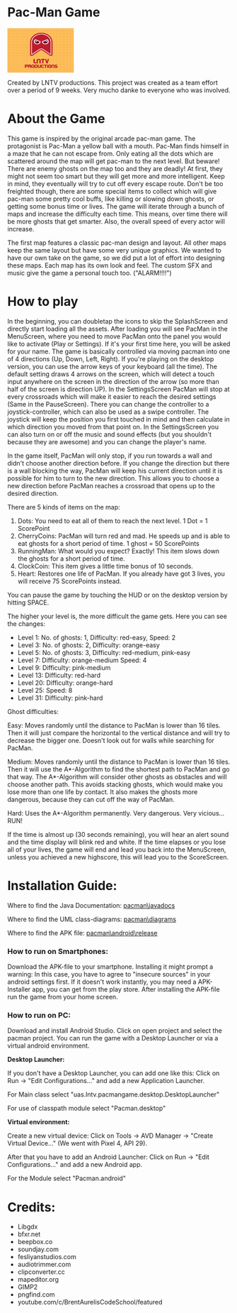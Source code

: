 # Pac-Man Game
<div>
  <img style="vertical-align:middle" src="https://github.com/CruseoGithub/pacman/blob/main/android/assets/maps/lntv_logo.png" width="150" height="100" />
</div>

 Created by LNTV productions.
 This project was created as a team effort over a period of 9 weeks.
 Very mucho danke to everyone who was involved.

 # About the Game

 This game is inspired by the original arcade pac-man game.
 The protagonist is Pac-Man a yellow ball with a mouth. Pac-Man finds himself in a maze that he can not escape from.
 Only eating all the dots which are scattered around the map will get pac-man to the next level. 
 But beware! There are enemy ghosts on the map too and they are deadly! At first, they might not seem too smart but they will get more and more intelligent.
 Keep in mind, they eventually will try to cut off every escape route.
 Don't be too freighted though, there are some special items to collect which will give pac-man some pretty cool buffs, like killing or slowing down ghosts, or getting some bonus time or lives.
 The game will iterate through a bunch of maps and increase the difficulty each time. 
 This means, over time there will be more ghosts that get smarter. 
 Also, the overall speed of every actor will increase. 
 
 The first map features a classic pac-man design and layout. All other maps keep the same layout but have some very unique graphics. 
 We wanted to have our own take on the game, so we did put a lot of effort into designing these maps. Each map has its own look and feel.
 The custom SFX and music give the game a personal touch too. ("ALARM!!!!")
 
 
 # How to play
 
 In the beginning, you can doubletap the icons to skip the SplashScreen and directly start loading all the assets.
 After loading you will see PacMan in the MenuScreen, where you need to move PacMan onto the panel you would like to activate (Play or Settings).
 If it's your first time here, you will be asked for your name.
 The game is basically controlled via moving pacman into one of 4 directions (Up, Down, Left, Right).
 If you're playing on the desktop version, you can use the arrow keys of your keyboard (all the time).
 The default setting draws 4 arrows on the screen, which will detect a touch input anywhere on the screen in the direction of the arrow
 (so more than half of the screen is direction UP).
 In the SettingsScreen PacMan will stop at every crossroads which will make it easier to reach the desired settings (Same in the PauseScreen).
 There you can change the controller to a joystick-controller, which can also be used as a swipe controller.
 The joystick will keep the position you first touched in mind and then calculate in which direction you moved from that point on.
 In the SettingsScreen you can also turn on or off the music and sound effects (but you shouldn't because they are awesome) and you can change the player's name.
 
 In the game itself, PacMan will only stop, if you run towards a wall and didn't choose another direction before.
 If you change the direction but there is a wall blocking the way, PacMan will keep his current direction until it is possible for him to turn to the new direction.
 This allows you to choose a new direction before PacMan reaches a crossroad that opens up to the desired direction.
 
 There are 5 kinds of items on the map:
 1. Dots: You need to eat all of them to reach the next level. 1 Dot = 1 ScorePoint
 2. CherryCoins: PacMan will turn red and mad. He speeds up and is able to eat ghosts for a short period of time. 1 ghost = 50 ScorePoints
 3. RunningMan: What would you expect? Exactly! This item slows down the ghosts for a short period of time.
 4. ClockCoin: This item gives a little time bonus of 10 seconds.
 5. Heart: Restores one life of PacMan. If you already have got 3 lives, you will receive 75 ScorePoints instead.
 
 You can pause the game by touching the HUD or on the desktop version by hitting SPACE.
 
 The higher your level is, the more difficult the game gets. Here you can see the changes:
 - Level 1: No. of ghosts: 1, Difficulty: red-easy, Speed: 2
 - Level 3: No. of ghosts: 2, Difficulty: orange-easy
 - Level 5: No. of ghosts: 3, Difficulty: red-medium, pink-easy
 - Level 7: Difficulty: orange-medium Speed: 4
 - Level 9: Difficulty: pink-medium
 - Level 13: Difficulty: red-hard
 - Level 20: Difficulty: orange-hard
 - Level 25: Speed: 8
 - Level 31: Difficulty: pink-hard
 
 Ghost difficulties:
 
 Easy: Moves randomly until the distance to PacMan is lower than 16 tiles. Then it will just compare the horizontal to the vertical distance and will try to decrease the bigger one. Doesn't look out for walls while searching for PacMan.
 
 Medium: Moves randomly until the distance to PacMan is lower than 16 tiles. Then it will use the A*-Algorithm to find the shortest path to PacMan and go that way.
 The A*-Algorithm will consider other ghosts as obstacles and will choose another path. This avoids stacking ghosts, which would make you lose more than one life by contact.
 It also makes the ghosts more dangerous, because they can cut off the way of PacMan.
 
 Hard: Uses the A*-Algorithm permanently. Very dangerous. Very vicious... RUN!
 
 If the time is almost up (30 seconds remaining), you will hear an alert sound and the time display will blink red and white.
 If the time elapses or you lose all of your lives, the game will end and lead you back into the MenuScreen, unless you achieved a new highscore, this will lead you to the ScoreScreen.

 # Installation Guide:

<p>Where to find the Java Documentation:&nbsp;<a href="https://github.com/CruseoGithub/pacman/tree/main/Javadocs">pacman\javadocs</a></p>
<p>Where to find the UML class-diagrams:&nbsp;<a href="https://github.com/CruseoGithub/pacman/tree/main/diagrams">pacman\diagrams</a></p>
<p>Where to find the APK file:&nbsp;<a href="https://github.com/CruseoGithub/pacman/tree/main/android/release">pacman\android\release</a></p>
<h3>How to run on Smartphones:</h3>
<p>Download the APK-file to your smartphone. Installing it might prompt a warning: In this case, you have to agree to "insecure sources" in your android settings first. If it doesn't work instantly, you may need a APK-Installer app, you can get from the play store. After installing the APK-file run the game from your home screen.</p>
<h3>How to run on PC:</h3>
<p>Download and install Android Studio.&nbsp;Click on open project and select the pacman project.&nbsp;You can run the game with a Desktop Launcher or via a virtual android environment.</p>
<p><strong>Desktop Launcher:</strong></p>
<p>If you don't have a Desktop Launcher, you can add one like this: Click on Run -&gt; "Edit Configurations..." and add a new Application Launcher.</p>
<p>For Main class select "uas.lntv.pacmangame.desktop.DesktopLauncher"</p>
<p>For use of classpath module select "Pacman.desktop"</p>
<p><strong>Virtual&nbsp;environment:</strong></p>
<p>Create a new virtual device: Click on Tools -&gt; AVD Manager -&gt; "Create Virtual Device..."&nbsp;(We went with Pixel 4, API 29).</p>
<p>After that you have to add an Android Launcher: Click on Run -&gt; "Edit Configurations..." and add a new Android app.</p>
<p>For the Module select "Pacman.android"</p>
 
 # Credits:
 - Libgdx
 - bfxr.net
 - beepbox.co
 - soundjay.com
 - fesliyanstudios.com
 - audiotrimmer.com
 - clipconverter.cc
 - mapeditor.org
 - GIMP2
 - pngfind.com
 - youtube.com/c/BrentAurelisCodeSchool/featured
 
